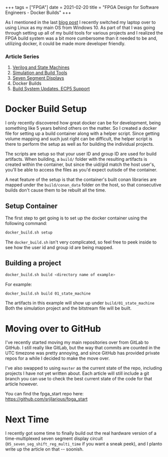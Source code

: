 +++
tags = ["FPGA"]
date = 2021-02-20
title = "FPGA Design for Software Engineers - Docker Builds"
+++

As I mentioned in the last [blog post](/post/017_switch_to_kubuntu) I recently switched my laptop over to using Linux as my main OS from Windows 10.  As part of that I was going through setting up all of my build tools for various projects and I realized the FPGA build system was a bit more cumbersome than it needed to be and, utilizing docker, it could be made more developer friendly.

<!--more-->

### Article Series

1. [Verilog and State Machines](/post/014-tiny-fpga-bx)
2. [Simulation and Build Tools](/post/015_fpga_design_p2)
3. [Seven Segment Displays](/post/016_fpga_design_p3)
4. Docker Builds
5. [Build System Updates, ECP5 Support](/post/019_fpga_build_updates)

# Docker Build Setup

I only recently discovered how great docker can be for development, being something like 5 years behind others on the matter.  So I created a docker file for setting up a build container along with a helper script.  Since getting volume mapping and such just right can be difficult, the helper script is there to perform the setup as well as for building the individual projects.

The scripts are setup so that your user ID and group ID are used for build artifacts.  When building, a `build/` folder with the resulting artifacts is created within the container, but since the uid/gid match the host user's, you'll be able to access the files as you'd expect outisde of the container.

A neat feature of the setup is that the container's built conan libraries are mapped under the `build/conan_data` folder on the host, so that consecutive builds don't cause them to be rebuilt all the time.

## Setup Container

The first step to get going is to set up the docker container using the following command:

```bash
docker_build.sh setup
```

The `docker_build.sh` isn't very complicated, so feel free to peek inside to see how the user id and group id are being mapped.


## Building a project

```bash
docker_build.sh build <directory name of example>
```

For example: 
```bash
docker_build.sh build 01_state_machine
```

The artifacts in this example will show up under `build/01_state_machine`  Both the simulation project and the bitstream file will be built.

# Moving over to GitHub

I've recently started moving my main repositories over from GitLab to GitHub.  I still really like GitLab, but the way that commits are counted in the UTC timezone was pretty annoying, and since GitHub has provided private repos for a while I decided to make the move over.

I've also swapped to using `master` as the current state of the repo, including projects I have not yet written about.  Each article will still include a git branch you can use to check the best current state of the code for that article however.

You can find the fpga_start repo here: https://github.com/srjilarious/fpga_start

# Next Time

I recently got some time to finally build out the real hardware version of a time-multiplexed seven segment display circuit (`05_seven_seg_shift_reg_multi_time` if you want a sneak peek), and I planto write up the article on that -- soonish.

<div id="commento"></div>
<script src="https://cdn.commento.io/js/commento.js"></script>

